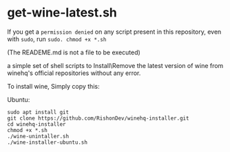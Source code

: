 # get-wine-latest.sh
If you get a `permission denied` on any script present in this repository, even with `sudo`, run `sudo. chmod +x *.sh` 

(The READEME.md is not a file to be executed)

a simple set of shell scripts to Install\Remove the latest version of wine from winehq's official repositories without any error.

To install wine, Simply copy this:

Ubuntu:
```
sudo apt install git
git clone https://github.com/RishonDev/winehq-installer.git
cd winehq-installer
chmod +x *.sh
./wine-unintaller.sh
./wine-installer-ubuntu.sh
```
